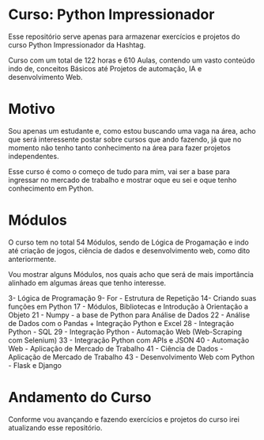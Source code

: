 # Curso: Python Impressionador
Esse repositório serve apenas para armazenar exercícios e projetos do curso Python Impressionador da Hashtag. 

Curso com um total de 122 horas e 610 Aulas, contendo um vasto conteúdo indo de, conceitos Básicos até Projetos de automação, IA e desenvolvimento Web.
# Motivo
Sou apenas um estudante e, como estou buscando uma vaga na área, acho que será interessente postar sobre cursos que ando fazendo, já que no momento não tenho tanto conhecimento na área para fazer projetos independentes.

Esse curso é como o começo de tudo para mim, vai ser a base para ingressar no mercado de trabalho e mostrar oque eu sei e oque tenho conhecimento em Python. 
# Módulos
O curso tem no total 54 Módulos, sendo de Lógica de Progamação e indo até criação de jogos, ciência de dados e desenvolvimento web, como dito anteriormente.

Vou mostrar alguns Módulos, nos quais acho que será de mais importância alinhado em algumas áreas que tenho interesse.

3- Lógica de Programação
9- For - Estrutura de Repetição
14- Criando suas funções em Python
17 - Módulos, Bibliotecas e Introdução à Orientação a Objeto
21 - Numpy - a base de Python para Análise de Dados
22 - Análise de Dados com o Pandas + Integração Python e Excel
28 - Integração Python - SQL
29 - Integração Python - Automação Web (Web-Scraping com Selenium)
33 - Integração Python com APIs e JSON
40 - Automação Web - Aplicação de Mercado de Trabalho
41 - Ciência de Dados - Aplicação de Mercado de Trabalho
43 - Desenvolvimento Web com Python - Flask e Django
# Andamento do Curso
Conforme vou avançando e fazendo exercícios e projetos do curso irei atualizando esse repositório.

